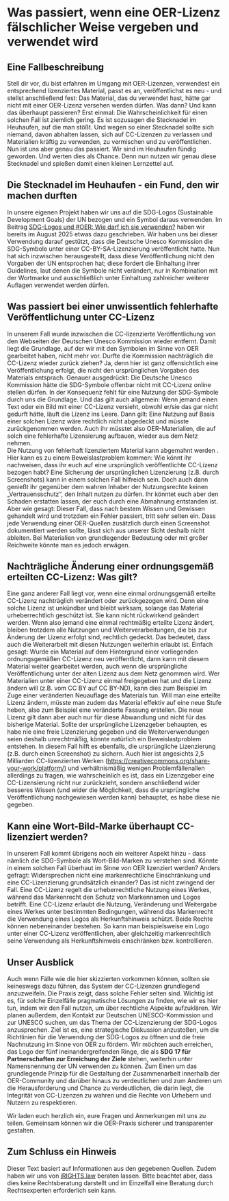 # Was passiert, wenn eine OER-Lizenz fälschlicher Weise vergeben und verwendet wird
## Eine Fallbeschreibung

Stell dir vor, du bist erfahren im Umgang mit OER-Lizenzen, verwendest ein entsprechend lizenziertes Material, passt es an, veröffentlichst es neu - und stellst anschließend fest: Das Material, das du verwendet hast, hätte gar nicht mit einer OER-Lizenz versehen werden dürfen. Was dann? Und kann das überhaupt passieren?
Erst einmal: Die Wahrscheinlichkeit für einen solchen Fall ist ziemlich gering. Es ist sozusagen die Stecknadel im Heuhaufen, auf die man stößt. Und wegen so einer Stecknadel sollte sich niemand, davon abhalten lassen, sich auf CC-Lizenzen zu verlassen und Materialien kräftig zu verwenden, zu vermischen und zu veröffentlichen.
Nun ist uns aber genau das passiert. Wir sind im Heuhaufen fündig geworden. Und werten dies als Chance. Denn nun nutzen wir genau diese Stecknadel und spießen damit einen kleinen Lernzettel auf.

## Die Stecknadel im Heuhaufen - ein Fund, den wir machen durften  
In unsere eigenen Projekt haben wir uns auf die SDG-Logos (Sustainable Development Goals) der UN bezogen und ein Symbol daraus verwenden. Im Beitrag [SDG-Logos und #OER: Wie darf ich sie verwenden?](https://oer.community/sdg-logos-und-oer-wie-darf-ich-sie-verwenden/) haben wir bereits im August 2025 etwas dazu geschrieben. 
Wir haben uns bei dieser Verwendung darauf gestützt, dass die Deutsche Unesco Kommission die SDG-Symbole unter einer CC-BY-SA-Lizenzierung veröffentlicht hatte. 
Nun hat sich inzwischen herausgestellt, dass diese Veröffentlichung nicht den Vorgaben der UN entsprochen hat; diese fordert die Einhaltung ihrer Guidelines, laut denen die Symbole nicht verändert, nur in Kombination mit der Wortmarke und ausschließlich unter Einhaltung zahlreicher weiterer Auflagen verwendet werden dürfen.
## Was passiert bei einer unwissentlich fehlerhafte Veröffentlichung unter CC-Lizenz
In unserem Fall wurde inzwischen die CC-lizenzierte Veröffentlichung von den Webseiten der Deutschen Unesco Kommission wieder entfernt. Damit liegt die Grundlage, auf der wir mit den Symbolen im Sinne von OER gearbeitet haben, nicht mehr vor. 
Durfte die Kommission nachträglich die CC-Lizenz wieder zurück ziehen? Ja, denn hier ist ganz offensichtlich eine Veröffentlichung erfolgt, die nicht den ursprünglichen Vorgaben des Materials entsprach. Genauer ausgedrückt: Die Deutsche Unesco Kommission hätte die SDG-Symbole offenbar nicht mit CC-Lizenz online stellen dürfen.
In der Konsequenz fehlt für eine Nutzung der SDG-Symbole durch uns die Grundlage. Und das gilt auch allgemein: Wenn jemand einen Text oder ein Bild mit einer CC-Lizenz versieht, obwohl er/sie das gar nicht gedurft hätte, läuft die Lizenz ins Leere. Dann gilt: Eine Nutzung auf Basis einer solchen Lizenz wäre rechtlich nicht abgedeckt und müsste zurückgenommen werden. Auch ihr müsstet also OER-Materialien, die auf solch eine fehlerhafte Lizensierung aufbauen, wieder aus dem Netz nehmen.  
Die Nutzung von fehlerhaft lizenziertem Material kann abgemahnt werden . Hier kann es zu einem Beweislastproblem kommen: Wie könnt ihr nachweisen, dass ihr euch auf eine ursprünglich veröffentlichte CC-Lizenz bezogen habt? Eine Sicherung der ursprünglichen Lizenzierung (z.B. durch Screenshots) kann in einem solchen Fall hilfreich sein. Doch auch dann genießt ihr gegenüber dem wahren Inhaber der Nutzungsrechte keinen „Vertrauensschutz“, den Inhalt nutzen zu dürfen. Ihr könntet euch aber den Schaden erstatten lassen, der euch durch eine Abmahnung entstanden ist.
Aber wie gesagt: Dieser Fall, dass nach bestem Wissen und Gewissen gehandelt wird und trotzdem ein Fehler passiert, tritt sehr selten ein. Dass jede Verwendung einer OER-Quellen zusätzlich durch einen Screenshot dokumentiert werden sollte, lässt sich aus unserer Sicht deshalb nicht ableiten. Bei Materialien von grundlegender Bedeutung oder mit großer Reichweite könnte man es jedoch erwägen.

## Nachträgliche Änderung einer ordnungsgemäß erteilten CC-Lizenz: Was gilt?

Eine ganz anderer Fall liegt vor, wenn eine einmal ordnungsgemäß erteilte CC-Lizenz nachträglich verändert oder zurückgezogen wird. Denn eine solche Lizenz ist unkündbar und bleibt wirksam, solange das Material urheberrechtlich geschützt ist. Sie kann nicht rückwirkend geändert werden.
Wenn also jemand eine einmal rechtmäßig erteilte Lizenz ändert, bleiben trotzdem alle Nutzungen und Weiterverarbeitungen, die bis zur Änderung der Lizenz erfolgt sind, rechtlich gedeckt. Das bedeutet, dass auch die Weiterarbeit mit diesen Nutzungen weiterhin erlaubt ist.  Einfach gesagt: Wurde ein Material auf dem Hintergrund einer vorliegenden ordnungsgemäßen CC-Lizenz neu veröffentlicht, dann kann mit diesem Material weiter gearbeitet werden, auch wenn die ursprüngliche Veröffentlichung unter der alten Lizenz aus dem Netz genommen wird. 
Wer Materialien unter einer CC-Lizenz einmal freigegeben hat und die Lizenz ändern will (z.B. vom CC BY auf CC BY-ND), kann dies zum Beispiel im Zuge einer veränderten Neuauflage des Materials tun. Will man eine erteilte Lizenz ändern, müsste man zudem das Material effektiv auf eine neue Stufe heben, also zum Beispiel eine veränderte Fassung erstellen. Die neue Lizenz gilt dann aber auch nur für diese Abwandlung und nicht für das bisherige Material.
Sollte der ursprüngliche Lizenzgeber behaupten, es habe nie eine freie Lizenzierung gegeben und die Weiterverwendungen seien deshalb unrechtmäßig, könnte natürlich ein Beweislastproblem entstehen. In diesem Fall hilft es ebenfalls, die ursprüngliche Lizenzierung (z.B. durch einen Screenshot) zu sichern. Auch hier ist angesichts 2,5 Milliarden CC-lizenzierten Werken (https://creativecommons.org/share-your-work/platform/) und verhältnismäßig wenigen Problemfällenallen allerdings zu fragen, wie wahrscheinlich es ist, dass ein Lizenzgeber eine CC-Lizensierung nicht nur zurückzieht, sondern anschließend wider besseres Wissen (und wider die Möglichkeit, dass die ursprüngliche Veröffentlichung nachgewiesen werden kann) behauptet, es habe diese nie gegeben.

## Kann eine Wort-Bild-Marke überhaupt CC-lizenziert werden?

In unserem Fall kommt übrigens noch ein weiterer Aspekt hinzu - dass nämlich die SDG-Symbole als Wort-Bild-Marken zu verstehen sind. Könnte in einem solchen Fall überhaut im Sinne von OER lizenziert werden? Anders gefragt: Widersprechen nicht eine markenrechtliche Einschränkung und eine CC-Lizenzierung grundsätzlich einander? 
Das ist nicht zwingend der Fall. Eine CC-Lizenz regelt die urheberrechtliche Nutzung eines Werkes, während das Markenrecht den Schutz von Markennamen und Logos betrifft. Eine CC-Lizenz erlaubt die Nutzung, Veränderung und Weitergabe eines Werkes unter bestimmten Bedingungen, während das Markenrecht die Verwendung eines Logos als Herkunftshinweis schützt. Beide Rechte können nebeneinander bestehen. So kann man beispielsweise ein Logo unter einer CC-Lizenz veröffentlichen, aber gleichzeitig markenrechtlich seine Verwendung als Herkunftshinweis einschränken bzw. kontrollieren.

## Unser Ausblick

 Auch wenn Fälle wie die hier skizzierten vorkommen können, sollten sie keineswegs dazu führen, das System der CC-Lizenzen grundlegend anzuzweifeln. Die Praxis zeigt, dass solche Fehler selten sind. Wichtig ist es, für solche Einzelfälle pragmatische Lösungen zu finden, wie wir es hier tun, indem wir den Fall nutzen, um über rechtliche Aspekte aufzuklären.
 Wir planen außerdem, den Kontakt zur Deutschen UNESCO-Kommission und zur UNESCO suchen, um das Thema der CC-Lizenzierung der SDG-Logos anzusprechen. Ziel ist es, eine strategische Diskussion anzustoßen, um die Richtlinien für die Verwendung der SDG-Logos zu öffnen und die freie Nachnutzung im Sinne von OER zu fördern. Wir möchten auch erreichen, das Logo der fünf ineinandergreifenden Ringe, die als **SDG 17 für Partnerschaften zur Erreichung der Ziele** stehen, weiterhin unter Namensnennung der UN verwenden zu können. Zum Einen um das grundlegende Prinzip für die Gestaltung der Zusammenarbeit innerhalb der OER-Community und darüber hinaus zu verdeutlichen und zum Anderen um die Herausforderung und Chance zu verdeutlichen, die darin liegt, die Integrität von CC-Lizenzen zu wahren und die Rechte von Urhebern und Nutzern zu respektieren.

Wir laden euch herzlich ein, eure Fragen und Anmerkungen mit uns zu teilen. Gemeinsam können wir die OER-Praxis sicherer und transparenter gestalten.

## Zum Schluss ein Hinweis

Dieser Text basiert auf Informationen aus den gegebenen Quellen. Zudem haben wir uns von  [iRIGHTS.law](https://irights-law.de/) beraten lassen. Bitte beachtet aber, dass dies keine Rechtsberatung darstellt und im Einzelfall eine Beratung durch Rechtsexperten erforderlich sein kann.


